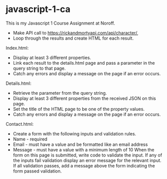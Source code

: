 # javascript-1-ca
This is my Javascript 1 Course Assignment at Noroff.

- Make API call to https://rickandmortyapi.com/api/character/, 
- Loop through the results and create HTML for each result.

Index.html:
- Display at least 3 different properties.
- Link each result to the details.html page and pass a parameter in the query string to that page.
- Catch any errors and display a message on the page if an error occurs.

Details.html:
- Retrieve the parameter from the query string.
- Display at least 3 different properties from the received JSON on this page.
- Set the title of the HTML page to be one of the property values.
- Catch any errors and display a message on the page if an error occurs.

Contact.html:
- Create a form with the following inputs and validation rules.
- Name - required
- Email - must have a value and be formatted like an email address
- Message - must have a value with a minimum length of 10
When the form on this page is submitted, write code to validate the input. 
If any of the inputs fail validation display an error message for the relevant input.
If all validation passes, add a message above the form indicating the form passed validation.
